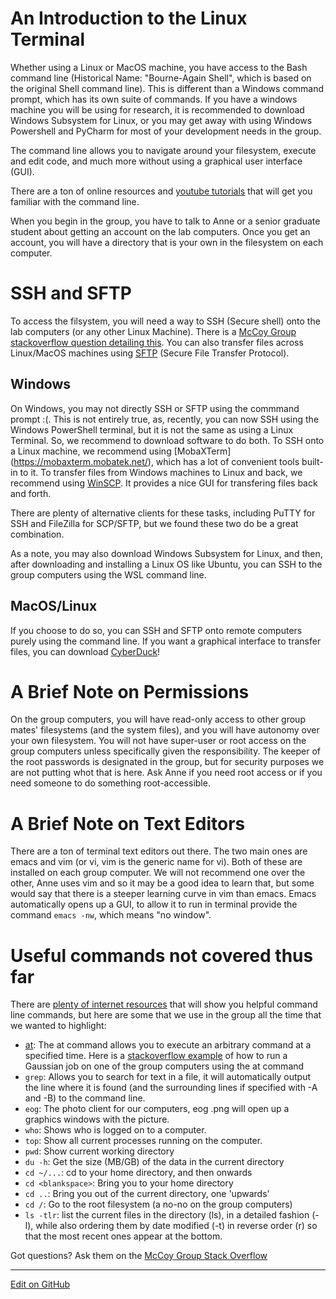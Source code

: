 # An Introduction to the Linux Terminal

Whether using a Linux or MacOS machine, you have access to the Bash command line (Historical Name: "Bourne-Again Shell", which is based on the original Shell command line).  This is different than a Windows command prompt, which has its own suite of commands.  If you have a windows machine you will be using for research, it is recommended to download Windows Subsystem for Linux, or you may get away with using Windows Powershell and PyCharm for most of your development needs in the group.

The command line allows you to navigate around your filesystem, execute and edit code, and much more without using a graphical user interface (GUI). 

There are a ton of online resources and [youtube tutorials](https://youtu.be/YHFzr-akOas?t=204) that will get you familiar with the command line.

When you begin in the group, you have to talk to Anne or a senior graduate student about getting an account on the lab computers.  Once you get an account, you will have a directory that is your own in the filesystem on each computer.

# SSH and SFTP
To access the filsystem, you will need a way to SSH (Secure shell) onto the lab computers (or any other Linux Machine). There is a [McCoy Group stackoverflow question detailing this](https://stackoverflow.com/c/mccoygroup/a/12/2).  You can also transfer files across Linux/MacOS machines using [SFTP](https://www.digitalocean.com/community/tutorials/how-to-use-sftp-to-securely-transfer-files-with-a-remote-server) (Secure File Transfer Protocol).

## Windows
On Windows, you may not directly SSH or SFTP using the commmand prompt :(. This is not entirely true, as, recently, you can now SSH using the Windows PowerShell terminal, but it is not the same as using a Linux Terminal.  So, we recommend to download software to do both.  To SSH onto a Linux machine, we recommend using [MobaXTerm] (https://mobaxterm.mobatek.net/), which has a lot of convenient tools built-in to it. To transfer files from Windows machines to Linux and back, we recommend using [WinSCP](https://winscp.net/eng/index.php).  It provides a nice GUI for transfering files back and forth.  

There are plenty of alternative clients for these tasks, including PuTTY for SSH and FileZilla for SCP/SFTP, but we found these two do be a great combination.

As a note, you may also download Windows Subsystem for Linux, and then, after downloading and installing a Linux OS like Ubuntu, you can SSH to the group computers using the WSL command line.

## MacOS/Linux
If you choose to do so, you can SSH and SFTP onto remote computers purely using the command line.  If you want a graphical interface to transfer files, you can download [CyberDuck](https://cyberduck.io/)!

# A Brief Note on Permissions
On the group computers, you will have read-only access to other group mates' filesystems (and the system files), and you will have autonomy over your own filesystem.  You will not have super-user or root access on the group computers unless specifically given the responsibility.  The keeper of the root passwords is designated in the group, but for security purposes we are not putting whot that is here.  Ask Anne if you need root access or if you need someone to do something root-accessible.

# A Brief Note on Text Editors
There are a ton of terminal text editors out there. The two main ones are emacs and vim (or vi, vim is the generic name for vi).  Both of these are installed on each group computer.  We will not recommend one over the other, Anne uses vim and so it may be a good idea to learn that, but some would say that there is a steeper learning curve in vim than emacs.  Emacs automatically opens up a GUI, to allow it to run in terminal provide the command `emacs -nw`, which means "no window". 

# Useful commands not covered thus far
There are [plenty of internet resources](https://www.educative.io/blog/bash-shell-command-cheat-sheet) that will show you helpful command line commands, but here are some that we use in the group all the time that we wanted to highlight:

* [at](https://linuxize.com/post/at-command-in-linux/): The at command allows you to execute an arbitrary command at a specified time.  Here is a [stackoverflow example](https://stackoverflow.com/c/mccoygroup/a/98/2) of how to run a Gaussian job on one of the group computers using the at command
* `grep`: Allows you to search for text in a file, it will automatically output the line where it is found (and the surrounding lines if specified with -A and -B) to the command line. 
* `eog`: The photo client for our computers, eog <filename>.png will open up a graphics windows with the picture.
* `who`: Shows who is logged on to a computer.
* `top`: Show all current processes running on the computer.
* `pwd`: Show current working directory
* `du -h`: Get the size (MB/GB) of the data in the current directory
* `cd ~/...`: cd to your home directory, and then onwards
* `cd <blankspace>`: Bring you to your home directory
* `cd ..`: Bring you out of the current directory, one 'upwards'
* `cd /`: Go to the root filesystem (a no-no on the group computers)
* `ls -tlr`: list the current files in the directory (ls), in a detailed fashion (-l), while also ordering them by date modified (-t) in reverse order (r) so that the most recent ones appear at the bottom.

Got questions? Ask them on the [McCoy Group Stack Overflow](https://stackoverflow.com/c/mccoygroup/questions/ask)

---
[Edit on GitHub <i class="fab fa-github" aria-hidden="true"></i>](https://github.com/McCoyGroup/References/edit/gh-pages/McCoy%20Group%20Code%20Academy/GettingStarted/LinuxTerminalTutorial.md)
